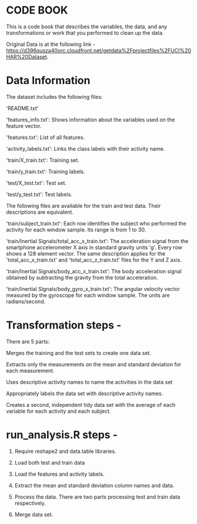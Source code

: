 CODE BOOK
=========

This is a code book that describes the variables, the data, and any transformations or work that you performed to clean up the data.

Original Data is at the following link -
https://d396qusza40orc.cloudfront.net/getdata%2Fprojectfiles%2FUCI%20HAR%20Dataset.

Data Information 
================
The dataset includes the following files:

'README.txt'

'features_info.txt': Shows information about the variables used on the feature vector.

'features.txt': List of all features.

'activity_labels.txt': Links the class labels with their activity name.

'train/X_train.txt': Training set.

'train/y_train.txt': Training labels.

'test/X_test.txt': Test set.

'test/y_test.txt': Test labels.

The following files are available for the train and test data. Their descriptions are equivalent.

'train/subject_train.txt': Each row identifies the subject who performed the activity for each window sample. Its range is from 1 to 30.

'train/Inertial Signals/total_acc_x_train.txt': The acceleration signal from the smartphone accelerometer X axis in standard gravity units 'g'. Every row shows a 128 element vector. The same description applies for the 'total_acc_x_train.txt' and 'total_acc_z_train.txt' files for the Y and Z axis.

'train/Inertial Signals/body_acc_x_train.txt': The body acceleration signal obtained by subtracting the gravity from the total acceleration.

'train/Inertial Signals/body_gyro_x_train.txt': The angular velocity vector measured by the gyroscope for each window sample. The units are radians/second.

Transformation steps - 
======================

There are 5 parts:

Merges the training and the test sets to create one data set.

Extracts only the measurements on the mean and standard deviation for each measurement.

Uses descriptive activity names to name the activities in the data set

Appropriately labels the data set with descriptive activity names.

Creates a second, independent tidy data set with the average of each variable for each activity and each subject.

run_analysis.R steps - 
======================

1. Require reshape2 and data.table libraries.

2. Load both test and train data

3. Load the features and activity labels.

4. Extract the mean and standard deviation column names and data.

5. Process the data. There are two parts processing test and train data respectively.

6. Merge data set.


